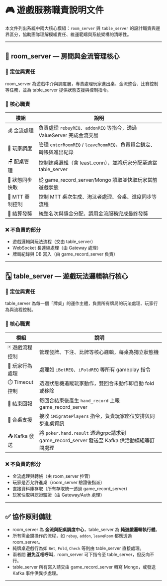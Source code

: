 # 🎮 遊戲服務職責說明文件

本文件列出系統中兩大核心模組：`room_server` 與 `table_server` 的設計職責與邊界區分，協助團隊理解模組責任、維運範疇與系統架構的清晰性。

---

## 🧭 room_server — 房間與金流管理核心

### 🎯 定位與責任
room_server 為遊戲中介與調度層，專責處理玩家進出桌、金流整合、比賽控制等任務，並為 table_server 提供狀態支援與控制指令。

### 📌 核心職責

| 模組             | 說明 |
|------------------|------|
| 💰 金流處理      | 負責處理 `rebuyREQ`、`addonREQ` 等指令，透過 ValueServer 完成金流交易 |
| 🧭 玩家調度      | 管理 `enterRoomREQ` / `leaveRoomREQ`，負責資金鎖定、轉帳與進出紀錄 |
| 🪑 配桌管理      | 控制建桌邏輯（含 least_conn），並將玩家分配至適當 table_server |
| 🧾 狀態同步快取  | 從 game_record_server/Mongo 讀取並快取玩家當前遊戲狀態 |
| 🔁 MTT 賽制控制  | 控制 MTT 桌次生成、淘汰者處理、合桌、進度同步等流程 |
| 🏁 結算發獎      | 統整名次與獎金分配，調用金流服務完成最終發獎 |

### ❌ 不負責的部分

- 遊戲邏輯與玩法流程（交由 table_server）
- WebSocket 長連線處理（由 Gateway 處理）
- 牌局紀錄與 DB 寫入（由 game_record_server 負責）

---

## 🂡 table_server — 遊戲玩法邏輯執行核心

### 🎯 定位與責任
table_server 為每一個「牌桌」的運作主體，負責所有牌局的玩法處理、玩家行為與流程控制。

### 📌 核心職責

| 模組              | 說明 |
|-------------------|------|
| 🃏 遊戲流程控制    | 管理發牌、下注、比牌等核心邏輯，每桌為獨立狀態機 |
| 💬 玩家行為處理    | 處理如 `iBetREQ`、`iFoldREQ` 等所有 gameplay 指令 |
| ⏱️ Timeout 控制    | 透過狀態機追蹤玩家動作，雙回合未動作即自動 fold 或移除 |
| 🧾 結束回報        | 每回合結束後產生 `hand_record` 上報 game_record_server |
| 🔁 合桌支援        | 接收 `iMigratePlayers` 指令，負責玩家座位安排與同步進桌資訊 |
| 📤 Kafka 發送      | 將 `poker.hand.result` 透過grpc請求到 game_record_server 發送至 Kafka 供活動模組等訂閱處理 |

### ❌ 不負責的部分

- 金流處理與轉帳（由 room_server 控管）
- 玩家是否允許進桌（room_server 驗證後指派）
- 直接資料庫存取（所有存取統一透過 game_record_server）
- 玩家快取與認證驗證（由 Gateway/Auth 處理）

---

## ✅ 協作原則備註

- room_server 為 **金流與配桌調度中心**，table_server 為 **純遊戲邏輯執行體**。
- 所有需金錢操作的流程，如 `rebuy`, `addon`, `leaveRoom` 都應透過 room_server。
- 純牌桌遊戲行為如 `Bet`, `Fold`, `Check` 等則由 table_server 直接處理。
- 兩者間 **避免互相呼叫**，room_server 可下指令至 table_server，但反向不行。
- table_server 所有寫入請交由 game_record_server 轉寫 Mongo，或發送 Kafka 事件供異步處理。

---